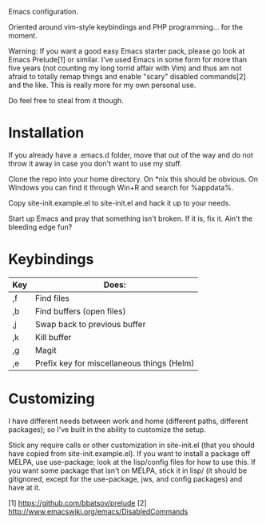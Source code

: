 Emacs configuration.

Oriented around vim-style keybindings and PHP programming... for the
moment.

Warning: If you want a good easy Emacs starter pack, please go look at
Emacs Prelude[1] or similar.  I've used Emacs in some form for more
than five years (not counting my long torrid affair with Vim) and thus
am not afraid to totally remap things and enable "scary" disabled
commands[2] and the like.  This is really more for my own personal
use.

Do feel free to steal from it though.

# Installation

If you already have a .emacs.d folder, move that out of the way and
do not throw it away in case you don't want to use my stuff.

Clone the repo into your home directory.  On *nix this should be
obvious.  On Windows you can find it through Win+R and search for
%appdata%.

Copy site-init.example.el to site-init.el and hack it up to your
needs.

Start up Emacs and pray that something isn't broken.  If it is, fix
it.  Ain't the bleeding edge fun?

# Keybindings

Key | Does:
--- | -----
,f  | Find files
,b  | Find buffers (open files)
,j  | Swap back to previous buffer
,k  | Kill buffer
,g  | Magit
,e  | Prefix key for miscellaneous things (Helm)

# Customizing

I have different needs between work and home (different paths,
different packages); so I've built in the ability to customize the
setup.

Stick any require calls or other customization in site-init.el (that
you should have copied from site-init.example.el).  If you want to
install a package off MELPA, use use-package; look at the lisp/config
files for how to use this.  If you want some package that isn't on
MELPA, stick it in lisp/ (it should be gitignored, except for the
use-package, jws, and config packages) and have at it.

[1] https://github.com/bbatsov/prelude
[2] http://www.emacswiki.org/emacs/DisabledCommands
